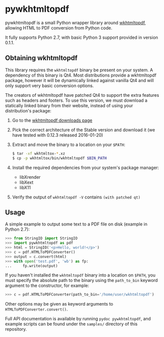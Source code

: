 # pywkhtmltopdf

pywkhtmltopdf is a small Python wrapper library around
[wkhtmltopdf](http://wkhtmltopdf.org/), allowing HTML to PDF conversion from
Python code.

It fully supports Python 2.7, with basic Python 3 support provided in version 0.1.1.

## Obtaining wkhtmltopdf

This library requires the `wkhtmltopdf` binary be present on your system. A
dependency of this binary is Qt4. Most distributions provide a wkhtmltopdf
package, however it will be dynamically linked against vanilla Qt4 and will
only support very basic conversion options.

The creators of wkhtmltopdf have patched Qt4 to support the extra features such
as headers and footers. To use this version, we must download a statically
linked binary from their website, instead of using your distribution's package:

1. Go to the [wkhtmltopdf downloads page](http://wkhtmltopdf.org/downloads.html)

2. Pick the correct architecture of the Stable version and download it (we have tested with 0.12.3 released 2016-01-20)

3. Extract and move the binary to a location on your `$PATH`:

   ```bash
   $ tar -xf wkhtmltox-*.xz
   $ cp -p wkhtmltox/bin/wkhtmltopdf $BIN_PATH
   ```

4. Install the required dependencies from your system's package manager:

   * libXrender
   * libXext
   * libX11

5. Verify the output of `wkhtmltopdf -V` contains `(with patched qt)`

## Usage

A simple example to output some text to a PDF file on disk (example in Python 2.7):

```python
>>> from StringIO import StringIO
>>> import pywkhtmltopdf as pdf
>>> html = StringIO('<p>Hello, world!</p>')
>>> c = pdf.HTMLToPDFConverter()
>>> output = c.convert(html)
>>> with open('test.pdf', 'wb') as fp:
...     fp.write(output)
```

If you haven't installed the `wkhtmltopdf` binary into a location on `$PATH`,
you must specify the absolute path to the binary using the `path_to_bin`
keyword argument to the constructor, for example:

```python
>>> c = pdf.HTMLToPDFConverter(path_to_bin='/home/user/wkhtmltopdf')
```

Other options may be given as keyword arguments to `HTMLToPDFConverter.convert()`.

Full API documentation is available by running `pydoc pywkhtmltopdf`, and
example scripts can be found under the `samples/` directory of this repository.

